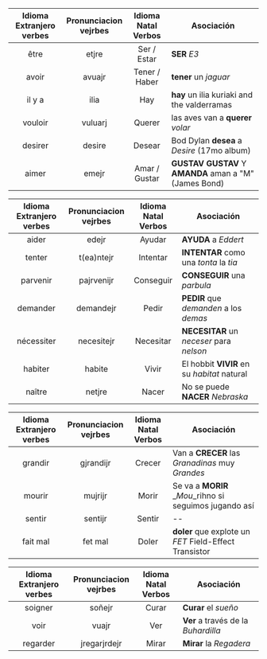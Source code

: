 | Idioma Extranjero <br /> verbes | Pronunciacion <br /> vejrbes | Idioma Natal <br /> Verbos | Asociación |
|:-----------------:|:-------------:|:------------:|------------|
| être              | etjre         | Ser / Estar  | __SER__ _*E3*_ |
| avoir             | avuajr        | Tener / Haber | __tener__ un _*jaguar*_          |
| il y a            | ilia          | Hay          | __hay__ un ilia kuriaki and the valderramas |
| vouloir           | vuluarj       | Querer       | las aves van a __querer__ _*volar*_ |
| desirer           | desire        | Desear       | Bod Dylan __desea__ a _*Desire*_ (17mo album)|
| aimer             | emejr         | Amar / Gustar | __GUSTAV GUSTAV__ Y __AMANDA__ aman a "M" (James Bond) |


| Idioma Extranjero <br /> verbes | Pronunciacion <br /> vejrbes | Idioma Natal <br /> Verbos | Asociación |
|:-----------------:|:-------------:|:------------:|------------|
| aider             | edejr         | Ayudar       | __AYUDA__ a _*Eddert*_ |
| tenter            | t(ea)ntejr    | Intentar     | __INTENTAR__ como una _*tonta*_ la _*tia*_ |
| parvenir          | pajrvenijr    | Conseguir    | __CONSEGUIR__ una _*parbula*_ |
| demander          | demandejr     | Pedir        | __PEDIR__ que _*demanden*_ a los _*demas*_ |
| nécessiter        | necesitejr    | Necesitar    | __NECESITAR__ un _*neceser*_ para _*nelson*_ |
| habiter           | habite        | Vivir        | El hobbit __VIVIR__ en su _*habitat*_ natural |
| naître            | netjre        | Nacer        | No se puede __NACER__  _*Nebraska*_  |


| Idioma Extranjero <br /> verbes | Pronunciacion <br /> vejrbes | Idioma Natal <br /> Verbos | Asociación |
|:-----------------:|:-------------:|:------------:|------------|
| grandir           | gjrandijr     | Crecer       | Van a __CRECER__ las _*Granadinas*_ muy _*Grandes*_ |
| mourir            | mujrijr       | Morir        | Se va a __MORIR__ _*Mou*_rihno si seguimos jugando así |
| sentir            | sentijr       | Sentir       | -- |
| fait mal          | fet mal       | Doler        | __doler__ que explote un _*FET*_ Field-Effect Transistor |

| Idioma Extranjero <br /> verbes | Pronunciacion <br /> vejrbes | Idioma Natal <br /> Verbos | Asociación |
|:-----------------:|:-------------:|:------------:|------------|		
| soigner           | soñejr        | Curar        | __Curar__ el  _*sueño*_  |
| voir              | vuajr         | Ver          | __Ver__  a través de la _*Buhardilla*_  |
| regarder          | jregarjrdejr  | Mirar        | __Mirar__  la _*Regadera*_  |


